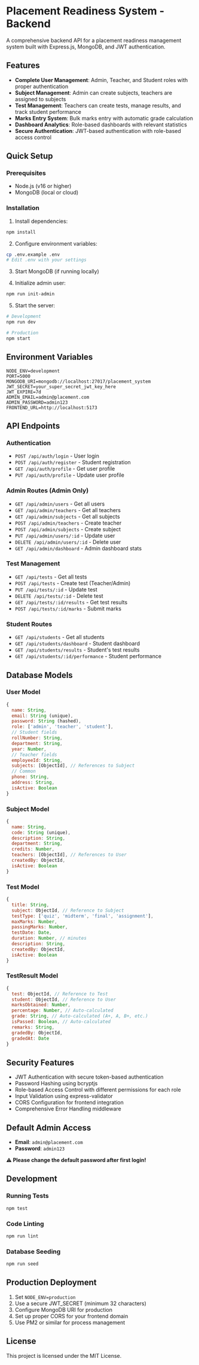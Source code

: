 # Placement Readiness System - Backend

A comprehensive backend API for a placement readiness management system built with Express.js, MongoDB, and JWT authentication.

## Features

- **Complete User Management**: Admin, Teacher, and Student roles with proper authentication
- **Subject Management**: Admin can create subjects, teachers are assigned to subjects
- **Test Management**: Teachers can create tests, manage results, and track student performance
- **Marks Entry System**: Bulk marks entry with automatic grade calculation
- **Dashboard Analytics**: Role-based dashboards with relevant statistics
- **Secure Authentication**: JWT-based authentication with role-based access control

## Quick Setup

### Prerequisites

- Node.js (v16 or higher)
- MongoDB (local or cloud)

### Installation

1. Install dependencies:
```bash
npm install
```

2. Configure environment variables:
```bash
cp .env.example .env
# Edit .env with your settings
```

3. Start MongoDB (if running locally)

4. Initialize admin user:
```bash
npm run init-admin
```

5. Start the server:
```bash
# Development
npm run dev

# Production
npm start
```

## Environment Variables

```
NODE_ENV=development
PORT=5000
MONGODB_URI=mongodb://localhost:27017/placement_system
JWT_SECRET=your_super_secret_jwt_key_here
JWT_EXPIRE=7d
ADMIN_EMAIL=admin@placement.com
ADMIN_PASSWORD=admin123
FRONTEND_URL=http://localhost:5173
```

## API Endpoints

### Authentication
- `POST /api/auth/login` - User login
- `POST /api/auth/register` - Student registration
- `GET /api/auth/profile` - Get user profile
- `PUT /api/auth/profile` - Update user profile

### Admin Routes (Admin Only)
- `GET /api/admin/users` - Get all users
- `GET /api/admin/teachers` - Get all teachers
- `GET /api/admin/subjects` - Get all subjects
- `POST /api/admin/teachers` - Create teacher
- `POST /api/admin/subjects` - Create subject
- `PUT /api/admin/users/:id` - Update user
- `DELETE /api/admin/users/:id` - Delete user
- `GET /api/admin/dashboard` - Admin dashboard stats

### Test Management
- `GET /api/tests` - Get all tests
- `POST /api/tests` - Create test (Teacher/Admin)
- `PUT /api/tests/:id` - Update test
- `DELETE /api/tests/:id` - Delete test
- `GET /api/tests/:id/results` - Get test results
- `POST /api/tests/:id/marks` - Submit marks

### Student Routes
- `GET /api/students` - Get all students
- `GET /api/students/dashboard` - Student dashboard
- `GET /api/students/results` - Student's test results
- `GET /api/students/:id/performance` - Student performance

## Database Models

### User Model
```javascript
{
  name: String,
  email: String (unique),
  password: String (hashed),
  role: ['admin', 'teacher', 'student'],
  // Student fields
  rollNumber: String,
  department: String,
  year: Number,
  // Teacher fields
  employeeId: String,
  subjects: [ObjectId], // References to Subject
  // Common
  phone: String,
  address: String,
  isActive: Boolean
}
```

### Subject Model
```javascript
{
  name: String,
  code: String (unique),
  description: String,
  department: String,
  credits: Number,
  teachers: [ObjectId], // References to User
  createdBy: ObjectId,
  isActive: Boolean
}
```

### Test Model
```javascript
{
  title: String,
  subject: ObjectId, // Reference to Subject
  testType: ['quiz', 'midterm', 'final', 'assignment'],
  maxMarks: Number,
  passingMarks: Number,
  testDate: Date,
  duration: Number, // minutes
  description: String,
  createdBy: ObjectId,
  isActive: Boolean
}
```

### TestResult Model
```javascript
{
  test: ObjectId, // Reference to Test
  student: ObjectId, // Reference to User
  marksObtained: Number,
  percentage: Number, // Auto-calculated
  grade: String, // Auto-calculated (A+, A, B+, etc.)
  isPassed: Boolean, // Auto-calculated
  remarks: String,
  gradedBy: ObjectId,
  gradedAt: Date
}
```

## Security Features

- JWT Authentication with secure token-based authentication
- Password Hashing using bcryptjs
- Role-based Access Control with different permissions for each role
- Input Validation using express-validator
- CORS Configuration for frontend integration
- Comprehensive Error Handling middleware

## Default Admin Access

- **Email**: `admin@placement.com`
- **Password**: `admin123`

**⚠️ Please change the default password after first login!**

## Development

### Running Tests
```bash
npm test
```

### Code Linting
```bash
npm run lint
```

### Database Seeding
```bash
npm run seed
```

## Production Deployment

1. Set `NODE_ENV=production`
2. Use a secure JWT_SECRET (minimum 32 characters)
3. Configure MongoDB URI for production
4. Set up proper CORS for your frontend domain
5. Use PM2 or similar for process management

## License

This project is licensed under the MIT License.
